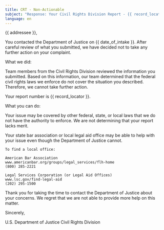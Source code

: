 ```yaml
---
title: CRT - Non-Actionable
subject: "Response: Your Civil Rights Division Report - {{ record_locator }} from the {{ section_name }} Section"
language: en
---
```

{{ addressee }},

You contacted the Department of Justice on {{ date_of_intake }}. After careful review of what you submitted, we have decided not to take any further action on your complaint.

What we did:

Team members from the Civil Rights Division reviewed the information you submitted.  Based on this information, our team determined that the federal civil rights laws we enforce do not cover the situation you described.  Therefore, we cannot take further action.

Your report number is {{ record_locator }}.

What you can do:

Your issue may be covered by other federal, state, or local laws that we do not have the authority to enforce. We are not determining that your report lacks merit.

Your state bar association or local legal aid office may be able to help with your issue even though the Department of Justice cannot.

    To find a local office:

    American Bar Association
    www.americanbar.org/groups/legal_services/flh-home
    (800) 285-2221

    Legal Services Corporation (or Legal Aid Offices)
    www.lsc.gov/find-legal-aid
    (202) 295-1500

Thank you for taking the time to contact the Department of Justice about your concerns. We regret that we are not able to provide more help on this matter.

Sincerely,

U.S. Department of Justice
Civil Rights Division
